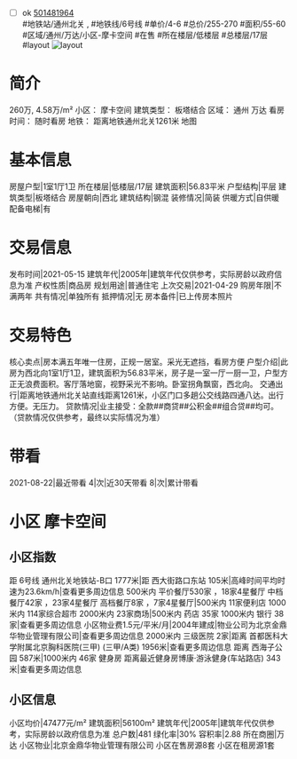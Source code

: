 - [ ] ok [501481964](https://bj.5i5j.com/ershoufang/501481964.html)  
 #地铁站/通州北关 ,  #地铁线/6号线
#单价/4-6 #总价/255-270 #面积/55-60   #区域/通州/万达/小区-摩卡空间 #在售 #所在楼层/低楼层 #总楼层/17层 #layout 
![layout](http://image2a.5i5j.com/bdir/layout/201271.jpg_P5.jpg) 
# 简介 
 260万,  4.58万/m² 
小区： 摩卡空间
建筑类型： 板塔结合
区域： 通州 万达
看房时间： 随时看房
地铁： 距离地铁通州北关1261米 地图
# 基本信息 
 房屋户型|1室1厅1卫
所在楼层|低楼层/17层
建筑面积|56.83平米
户型结构|平层
建筑类型|板塔结合
房屋朝向|西北
建筑结构|钢混
装修情况|简装
供暖方式|自供暖
配备电梯|有
# 交易信息 
 发布时间|2021-05-15
建筑年代|2005年|建筑年代仅供参考，实际房龄以政府信息为准
产权性质|商品房
规划用途|普通住宅
上次交易|2021-04-29
购房年限|不满两年
共有情况|单独所有
抵押情况|无
房本备件|已上传房本照片
# 交易特色 
 核心卖点|房本满五年唯一住房，正规一居室。采光无遮挡，看房方便
户型介绍|此房为西北向1室1厅1卫，建筑面积为56.83平米，房子是一室一厅一厨一卫，户型方正无浪费面积。客厅落地窗，视野采光不影响。卧室拐角飘窗，西北向。
交通出行|距离地铁通州北关站直线距离1261米，小区门口多趟公交线路四通八达。出行方便。无压力。
贷款情况|业主接受：全款##商贷##公积金##组合贷##均可。（贷款情况仅供参考，最终以实际情况为准）
# 带看 
 2021-08-22|最近带看	 4|次|近30天带看	 8|次|累计带看
# 小区 摩卡空间
## 小区指数 
 距 6号线 通州北关地铁站-B口 1777米|距 西大街路口东站 105米|高峰时间平均时速为23.6km/h|查看更多周边信息
500米内 平价餐厅530家 ，18家4星餐厅
中档餐厅42家 ，23家4星餐厅
高档餐厅8家 ，7家4星餐厅|500米内 11家便利店
1000米内 114家综合超市
2000米内 23家商场|500米内 药店 35家
1000米内 银行 38家|查看更多周边信息
小区物业费1.5元/平米/月|2004年建成|物业公司为北京金鼎华物业管理有限公司|查看更多周边信息
2000米内 三级医院 2家|距离 首都医科大学附属北京胸科医院(三甲) (三甲/A类) 1956米|查看更多周边信息
距离 西海子公园 587米|1000米内 46家 健身房
距离最近健身房博康·游泳健身(车站路店) 343米|查看更多周边信息
## 小区信息 
 小区均价|47477元/m²
建筑面积|56100m²
建筑年代|2005年|建筑年代仅供参考，实际房龄以政府信息为准
总户数|481
绿化率|30%
容积率|2.88
所在商圈|万达
小区物业|北京金鼎华物业管理有限公司
小区在售房源8套
小区在租房源1套
